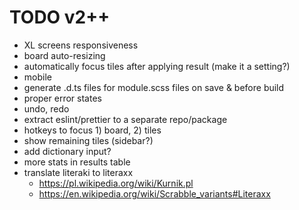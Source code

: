 # TODO v2++

- XL screens responsiveness
- board auto-resizing
- automatically focus tiles after applying result (make it a setting?)
- mobile
- generate .d.ts files for module.scss files on save & before build
- proper error states
- undo, redo
- extract eslint/prettier to a separate repo/package
- hotkeys to focus 1) board, 2) tiles
- show remaining tiles (sidebar?)
- add dictionary input?
- more stats in results table
- translate literaki to literaxx
    - https://pl.wikipedia.org/wiki/Kurnik.pl
    - https://en.wikipedia.org/wiki/Scrabble_variants#Literaxx
